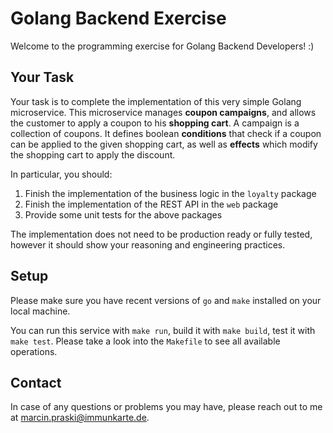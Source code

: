 # Golang Backend Exercise

Welcome to the programming exercise for Golang Backend Developers! :)

## Your Task

Your task is to complete the implementation of this very simple Golang microservice. This microservice manages **coupon campaigns**, and allows the customer to apply a coupon to his **shopping cart**. A campaign is a collection of coupons. It defines boolean **conditions** that check if a coupon can be applied to the given shopping cart, as well as **effects** which modify the shopping cart to apply the discount.

In particular, you should:

1. Finish the implementation of the business logic in the `loyalty` package
2. Finish the implementation of the REST API in the `web` package
3. Provide some unit tests for the above packages

The implementation does not need to be production ready or fully tested, however it should show your reasoning and engineering practices.
 
## Setup

Please make sure you have recent versions of `go` and `make` installed on your local machine.
  
You can run this service with `make run`, build it with `make build`, test it with `make test`. Please take a look into the `Makefile` to see all available operations.

## Contact

In case of any questions or problems you may have, please reach out to me at [marcin.praski@immunkarte.de](mailto:marcin.praski@immunkarte.de).
